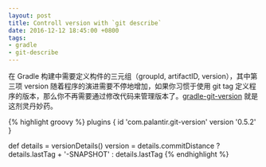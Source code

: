 ```yaml
---
layout: post
title: Controll version with `git describe`
date: 2016-12-12 18:45:00 +0800
tags:
- gradle
- git-describe
---
```


在 Gradle 构建中需要定义构件的三元组（groupId, artifactID, version），其中第三项 version 随着程序的演进需要不停地增加，如果你习惯于使用 git tag 定义程序的版本，那么你不再需要通过修改代码来管理版本了。[gradle-git-version][gradle-git-version] 就是这剂灵丹妙药。

{% highlight groovy %}
plugins {
    id 'com.palantir.git-version' version '0.5.2'
}

def details = versionDetails()
version = details.commitDistance ? details.lastTag + '-SNAPSHOT' : details.lastTag
{% endhighlight %}

[gradle-git-version]: https://github.com/palantir/gradle-git-version
